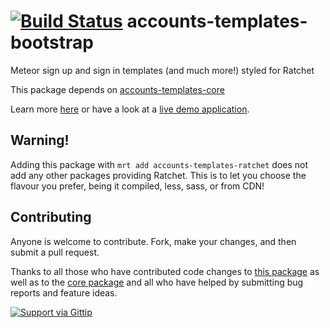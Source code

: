 [![Build Status](https://travis-ci.org/splendido/accounts-templates-ratchet.svg?branch=master)](https://travis-ci.org/splendido/accounts-templates-ratchet)
accounts-templates-bootstrap
============================

Meteor sign up and sign in templates (and much more!) styled for Ratchet

This package depends on [accounts-templates-core](https://atmospherejs.com/package/accounts-templates-core)

Learn more [here](http://accounts-templates.meteor.com) or have a look at a [live demo application](http://accounts-templates-ratchet.meteor.com).


## Warning!

Adding this package with `mrt add accounts-templates-ratchet` does not add any other packages providing Ratchet. This is to let you choose the flavour you prefer, being it compiled, less, sass, or from CDN!


## Contributing

Anyone is welcome to contribute. Fork, make your changes, and then submit a pull request.

Thanks to all those who have contributed code changes to [this package](https://github.com/splendido/accounts-templates-ratchet/graphs/contributors) as well as to the [core package](https://github.com/splendido/accounts-templates-core/graphs/contributors) and all who have helped by submitting bug reports and feature ideas.

[![Support via Gittip](https://rawgithub.com/twolfson/gittip-badge/0.2.0/dist/gittip.png)](https://www.gittip.com/splendido/)